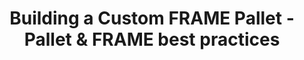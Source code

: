---
id: section-7-intro
title: Building a Custom FRAME Pallet - Pallet & FRAME best practices
sidebar_label: Building a Custom FRAME Pallet - Pallet & FRAME best practices
description: Building a Custom FRAME Pallet - Pallet & FRAME best practices
---